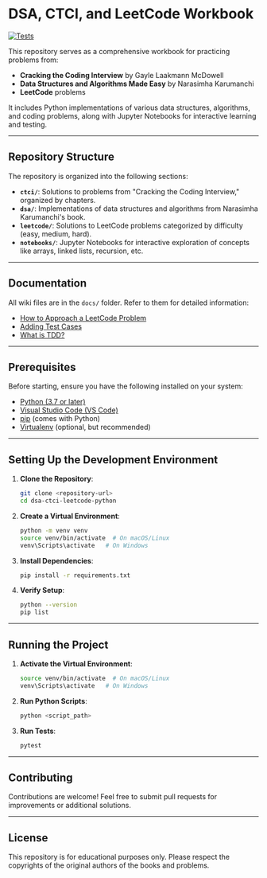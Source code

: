 # DSA, CTCI, and LeetCode Workbook

[![Tests](https://github.com/techstr/dsa-ctci-leetcode-python/actions/workflows/python-tests.yml/badge.svg)](https://github.com/techstr/dsa-ctci-leetcode-python/actions/workflows/python-tests.yml)

This repository serves as a comprehensive workbook for practicing problems from:
- **Cracking the Coding Interview** by Gayle Laakmann McDowell
- **Data Structures and Algorithms Made Easy** by Narasimha Karumanchi
- **LeetCode** problems

It includes Python implementations of various data structures, algorithms, and coding problems, along with Jupyter Notebooks for interactive learning and testing.

---

## Repository Structure

The repository is organized into the following sections:

- **`ctci/`**: Solutions to problems from "Cracking the Coding Interview," organized by chapters.
- **`dsa/`**: Implementations of data structures and algorithms from Narasimha Karumanchi's book.
- **`leetcode/`**: Solutions to LeetCode problems categorized by difficulty (easy, medium, hard).
- **`notebooks/`**: Jupyter Notebooks for interactive exploration of concepts like arrays, linked lists, recursion, etc.

---

## Documentation

All wiki files are in the `docs/` folder. Refer to them for detailed information:

- [How to Approach a LeetCode Problem](docs/how_to_approach_a_leetcode_problem.md)
- [Adding Test Cases](docs/adding_test_cases.md)
- [What is TDD?](docs/what_is_tdd.md)

---

## Prerequisites

Before starting, ensure you have the following installed on your system:
- [Python (3.7 or later)](https://www.python.org/downloads/)
- [Visual Studio Code (VS Code)](https://code.visualstudio.com/)
- [pip](https://pip.pypa.io/en/stable/) (comes with Python)
- [Virtualenv](https://virtualenv.pypa.io/en/latest/) (optional, but recommended)

---

## Setting Up the Development Environment

1. **Clone the Repository**:
   ```bash
   git clone <repository-url>
   cd dsa-ctci-leetcode-python
   ```

2. **Create a Virtual Environment**:
   ```bash
   python -m venv venv
   source venv/bin/activate  # On macOS/Linux
   venv\Scripts\activate   # On Windows
   ```

3. **Install Dependencies**:
   ```bash
   pip install -r requirements.txt
   ```

4. **Verify Setup**:
   ```bash
   python --version
   pip list
   ```

---

## Running the Project

1. **Activate the Virtual Environment**:
   ```bash
   source venv/bin/activate  # On macOS/Linux
   venv\Scripts\activate   # On Windows
   ```

2. **Run Python Scripts**:
   ```bash
   python <script_path>
   ```

3. **Run Tests**:
   ```bash
   pytest
   ```

---

## Contributing

Contributions are welcome! Feel free to submit pull requests for improvements or additional solutions.

---

## License

This repository is for educational purposes only. Please respect the copyrights of the original authors of the books and problems.